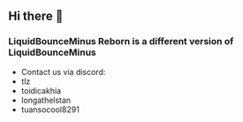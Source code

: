 ## Hi there 👋

### LiquidBounceMinus Reborn is a different version of LiquidBounceMinus

- Contact us via discord:
 - tlz
 - toidicakhia
 - longathelstan
 - tuansocool8291
